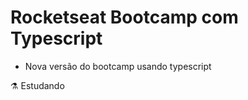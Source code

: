 # Rocketseat Bootcamp com Typescript
- Nova versão do bootcamp usando typescript

:alembic: Estudando
